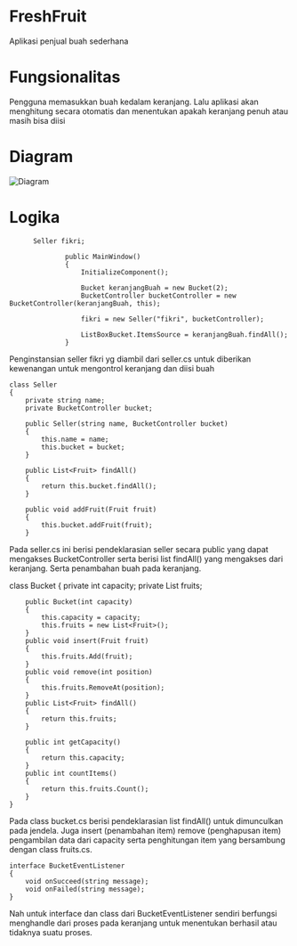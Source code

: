 # FreshFruit

Aplikasi penjual buah sederhana

# Fungsionalitas

Pengguna memasukkan buah kedalam keranjang. Lalu aplikasi akan menghitung secara otomatis dan menentukan apakah keranjang penuh atau masih bisa diisi

# Diagram

![Diagram](https://user-images.githubusercontent.com/20190165/99427613-3809b600-2938-11eb-9aee-9d1d8ed3a369.JPG)

# Logika

          Seller fikri;

                  public MainWindow()
                  {
                      InitializeComponent();

                      Bucket keranjangBuah = new Bucket(2);
                      BucketController bucketController = new BucketController(keranjangBuah, this);

                      fikri = new Seller("fikri", bucketController);

                      ListBoxBucket.ItemsSource = keranjangBuah.findAll();
                  }
                  
Penginstansian seller fikri yg diambil dari seller.cs untuk diberikan kewenangan untuk mengontrol keranjang dan diisi buah

    class Seller
    {
        private string name;
        private BucketController bucket;

        public Seller(string name, BucketController bucket)
        {
            this.name = name;
            this.bucket = bucket;
        }

        public List<Fruit> findAll()
        {
            return this.bucket.findAll();
        }

        public void addFruit(Fruit fruit)
        {
            this.bucket.addFruit(fruit);
        }

Pada seller.cs ini berisi pendeklarasian seller secara public yang dapat mengakses BucketController serta berisi list findAll() yang mengakses dari keranjang. Serta penambahan buah pada keranjang.

class Bucket
    {
        private int capacity;
        private List<Fruit> fruits;

        public Bucket(int capacity)
        {
            this.capacity = capacity;
            this.fruits = new List<Fruit>();
        }
        public void insert(Fruit fruit)
        {
            this.fruits.Add(fruit);
        }
        public void remove(int position)
        {
            this.fruits.RemoveAt(position);
        }
        public List<Fruit> findAll()
        {
            return this.fruits;
        }

        public int getCapacity()
        {
            return this.capacity;
        }
        public int countItems()
        {
            return this.fruits.Count();
        }
    }
    
Pada class bucket.cs berisi pendeklarasian list findAll() untuk dimunculkan pada jendela. Juga insert (penambahan item) remove (penghapusan item) pengambilan data dari capacity serta penghitungan item yang bersambung dengan class fruits.cs.

    interface BucketEventListener
    {
        void onSucceed(string message);
        void onFailed(string message);
    }
    
Nah untuk interface dan class dari BucketEventListener sendiri berfungsi menghandle dari proses pada keranjang untuk menentukan berhasil atau tidaknya suatu proses.

